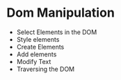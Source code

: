 # Dom Manipulation
- Select Elements in the DOM
- Style elements
- Create Elements
- Add elements 
- Modify Text
- Traversing the DOM
